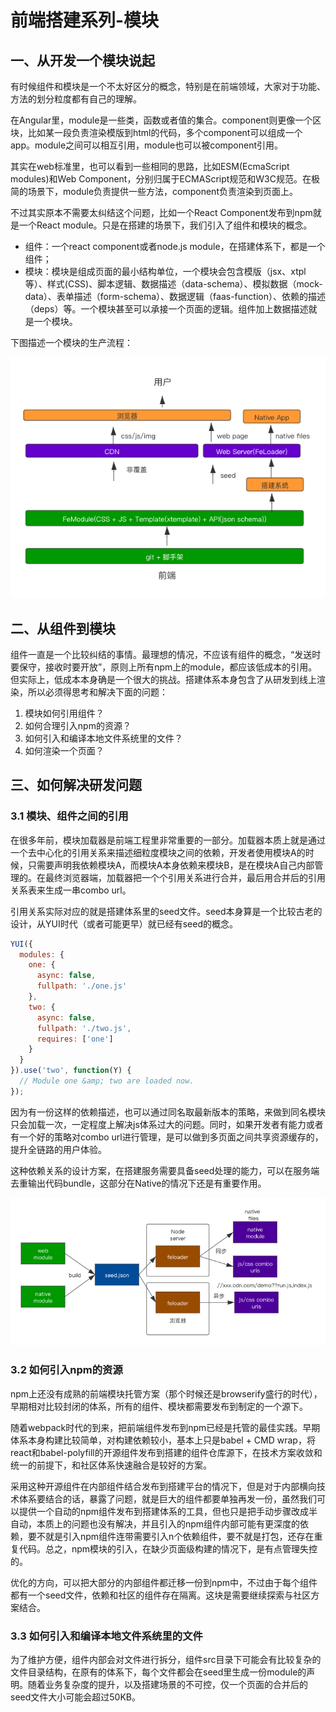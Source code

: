 # 前端搭建系列-模块
## 一、从开发一个模块说起

有时候组件和模块是一个不太好区分的概念，特别是在前端领域，大家对于功能、方法的划分粒度都有自己的理解。

在Angular里，module是一些类，函数或者值的集合。component则更像一个区块，比如某一段负责渲染模版到html的代码，多个component可以组成一个app。module之间可以相互引用，module也可以被component引用。

其实在web标准里，也可以看到一些相同的思路，比如ESM(EcmaScript modules)和Web Component，分别归属于ECMAScript规范和W3C规范。在极简的场景下，module负责提供一些方法，component负责渲染到页面上。

不过其实原本不需要太纠结这个问题，比如一个React Component发布到npm就是一个React module。只是在搭建的场景下，我们引入了组件和模块的概念。

* 组件：一个react component或者node.js module，在搭建体系下，都是一个组件；
* 模块：模块是组成页面的最小结构单位，一个模块会包含模版（jsx、xtpl等）、样式(CSS)、脚本逻辑、数据描述（data-schema）、模拟数据（mock-data）、表单描述（form-schema）、数据逻辑（faas-function）、依赖的描述（deps）等。一个模块甚至可以承接一个页面的逻辑。组件加上数据描述就是一个模块。

下图描述一个模块的生产流程：

![module-product.png](/assets/module-product.png)

## 二、从组件到模块

组件一直是一个比较纠结的事情。最理想的情况，不应该有组件的概念，“发送时要保守，接收时要开放”，原则上所有npm上的module，都应该低成本的引用。但实际上，低成本本身确是一个很大的挑战。搭建体系本身包含了从研发到线上渲染，所以必须得思考和解决下面的问题：

1. 模块如何引用组件？
2. 如何合理引入npm的资源？
3. 如何引入和编译本地文件系统里的文件？
4. 如何渲染一个页面？

## 三、如何解决研发问题

### 3.1 模块、组件之间的引用

在很多年前，模块加载器是前端工程里非常重要的一部分。加载器本质上就是通过一个去中心化的引用关系来描述细粒度模块之间的依赖，开发者使用模块A的时候，只需要声明我依赖模块A，而模块A本身依赖来模块B，是在模块A自己内部管理的。在最终浏览器端，加载器把一个个引用关系进行合并，最后用合并后的引用关系表来生成一串combo url。

引用关系实际对应的就是搭建体系里的seed文件。seed本身算是一个比较古老的设计，从YUI时代（或者可能更早）就已经有seed的概念。

```js
YUI({
  modules: {
    one: {
      async: false,
      fullpath: './one.js'
    },
    two: {
      async: false,
      fullpath: './two.js',
      requires: ['one']
    }
  }
}).use('two', function(Y) {
  // Module one &amp; two are loaded now.
});
```

因为有一份这样的依赖描述，也可以通过同名取最新版本的策略，来做到同名模块只会加载一次，一定程度上解决js体系过大的问题。同时，如果开发者有能力或者有一个好的策略对combo url进行管理，是可以做到多页面之间共享资源缓存的，提升全链路的用户体验。

这种依赖关系的设计方案，在搭建服务需要具备seed处理的能力，可以在服务端去重输出代码bundle，这部分在Native的情况下还是有重要作用。

![module-invoke.png](/assets/module-invoke.png)

### 3.2 如何引入npm的资源

npm上还没有成熟的前端模块托管方案（那个时候还是browserify盛行的时代），早期相对比较封闭的体系，所有的组件、模块都需要发布到制定的一个源下。

随着webpack时代的到来，把前端组件发布到npm已经是托管的最佳实践。早期体系本身构建比较简单，对构建依赖较小，基本上只是babel + CMD wrap，将react和babel-polyfill的开源组件发布到搭建的组件仓库源下，在技术方案收敛和统一的前提下，和社区体系快速融合是较好的方案。

采用这种开源组件在内部组件结合发布到搭建平台的情况下，但是对于内部横向技术体系要结合的话，暴露了问题，就是巨大的组件都要单独再发一份，虽然我们可以提供一个自动的npm组件发布到搭建体系的工具，但也只是把手动步骤改成半自动，本质上的问题也没有解决，并且引入的npm组件内部可能有更深度的依赖，要不就是引入npm组件连带需要引入n个依赖组件，要不就是打包，还存在重复代码。总之，npm模块的引入，在缺少页面级构建的情况下，是有点管理失控的。

优化的方向，可以把大部分的内部组件都迁移一份到npm中，不过由于每个组件都有一个seed文件，依赖和社区的组件存在隔离。这块是需要继续探索与社区方案结合。

### 3.3 如何引入和编译本地文件系统里的文件

为了维护方便，组件内部会对文件进行拆分，组件src目录下可能会有比较复杂的文件目录结构，在原有的体系下，每个文件都会在seed里生成一份module的声明。随着业务复杂度的提升，以及搭建场景的不可控，仅一个页面的合并后的seed文件大小可能会超过50KB。

